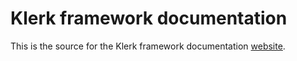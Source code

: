 # Klerk framework documentation

This is the source for the Klerk framework documentation [website](https://klerkframework.dev/).
